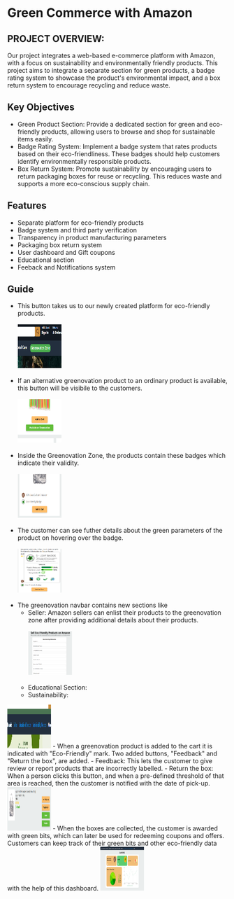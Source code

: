 # Green Commerce with Amazon

## PROJECT OVERVIEW: 

Our project integrates a web-based e-commerce platform with Amazon, with a focus on sustainability and environmentally friendly products. This project aims to integrate a separate section for green products, a badge rating system to showcase the product's environmental impact, and a box return system to encourage recycling and reduce waste.
## Key Objectives
- Green Product Section: Provide a dedicated section for green and eco-friendly products, allowing users to browse and shop for sustainable items easily.
- Badge Rating System: Implement a badge system that rates products based on their eco-friendliness. These badges should help customers identify environmentally responsible products.
- Box Return System:  Promote sustainability by encouraging users to return packaging boxes for reuse or recycling. This reduces waste and supports a more eco-conscious supply chain.

## Features

- Separate platform for eco-friendly products
- Badge system and third party verification
- Transparency in product manufacturing parameters
- Packaging box return system
- User dashboard and Gift coupons
- Educational section
- Feeback and Notifications system



## Guide

- This button takes us to our newly created platform for eco-friendly products.<br></br>
<img src="/screenshots/greenovation_button.png" width="100" height="100"><br></br>
- If an alternative greenovation product to an ordinary product is available, this button will be visibile to the customers.<br></br>
<img src="/screenshots/available_button.png" width="100" height="100"><br></br>
- Inside the Greenovation Zone, the products contain these badges which indicate their validity.<br></br>
<img src="/screenshots/badges.png" width="100" height="100"><br></br>
- The customer can see futher details about the green parameters of the product on hovering over the badge.<br></br>
<img src="/screenshots/badge_parameters.png" width="100" height="100"><br></br>
- The greenovation navbar contains new sections like
    - Seller: Amazon sellers can enlist their products to the greenovation zone after providing additional details about their products.<br></br>
    <img src="/screenshots/seller_form.png" width="100" height="100"><br></br>
    - Educational Section: <br>
    - Sustainability: <br>
<img src="/screenshots/navbargreen_buttons.png" width="100" height="100">
- When a greenovation product is added to the cart it is indicated with "Eco-Friendly" mark. Two added buttons, "Feedback" and "Return the box", are added.
    - Feedback: This lets the customer to give review or report products that are incorrectly labelled.
    - Return the box: When a person clicks this button, and when a pre-defined threshold of that area is reached, then the customer is notified with the date of pick-up.
<img src="/screenshots/feedback_and_returnbox.png" width="100" height="100">
- When the boxes are collected, the customer is awarded with green bits, which can later be used for redeeming coupons and offers. Customers can keep track of their green bits and other eco-friendly data with the help of this dashboard.
<img src="/screenshots/dashboard.png" width="100" height="100">
